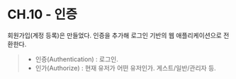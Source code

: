# CH.10 - 인증

회원가입(계정 등록)은 만들었다.
인증을 추가해 로그인 기반의 웹 애플리케이션으로 전환한다.

> * 인증(Authentication) : 로그인.
> * 인가(Authorize) : 현재 유저가 어떤 유저인가. 게스트/일반/관리자 등.